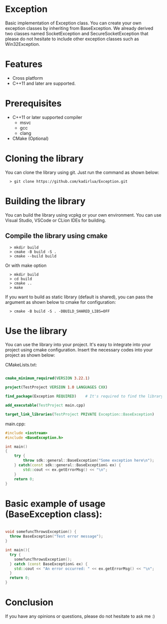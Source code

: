 # Exception
Basic implementation of Exception class. You can create your own exception classes by inheriting from BaseException. We already derived two classes named SocketException and SecureSocketException that please do not hesitate to include other exception classes such as Win32Exception. 

# Features
- Cross platform
- C++11 and later are supported.

# Prerequisites
- C++11 or later supported compiler
    - msvc
    - gcc
    - clang
- CMake (Optional)

# Cloning the library
You can clone the library using git. Just run the command as shown below:

```
  > git clone https://github.com/kadirlua/Exception.git
```

# Building the library
You can build the library using vcpkg or your own environment. You can use Visual Studio, VSCode or CLion IDEs for building.

## Compile the library using cmake
```
  > mkdir build
  > cmake -B build -S .
  > cmake --build build
```

Or with make option
```
  > mkdir build
  > cd build
  > cmake ..
  > make
```

If you want to build as static library (default is shared), you can pass the argument as shown below to cmake for configuration:
```
  > cmake -B build -S . -DBUILD_SHARED_LIBS=OFF
```


# Use the library
You can use the library into your project. It's easy to integrate into your project using cmake configuration. Insert the necessary codes into your project as shown below:

CMakeLists.txt:
``` cmake

cmake_minimum_required(VERSION 3.22.1)

project(TestProject VERSION 1.0 LANGUAGES CXX)

find_package(Exception REQUIRED)    # It's required to find the library

add_executable(TestProject main.cpp)

target_link_libraries(TestProject PRIVATE Exception::BaseException)    # link the library if It's found
```

main.cpp:

``` cpp
#include <iostream>
#include <BaseException.h>

int main()
{
    try {
        throw sdk::general::BaseException("Some exception here\n");
    } catch(const sdk::general::BaseException& ex) {
        std::cout << ex.getErrorMsg() << "\n";
    }
    return 0;
}
```


# Basic example of usage (BaseException class):

```cpp

void somefuncThrowsException() {
  throw BaseException("Test error message");
}

int main(){
  try {
    somefuncThrowsException();
  } catch (const BaseException& ex) {
    std::cout << "An error occurred: " << ex.getErrorMsg() << "\n";
  }
  return 0;
}

```

# Conclusion
If you have any opinions or questions, please do not hesitate to ask me :)
